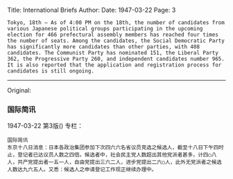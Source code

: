 Title: International Briefs
Author:
Date: 1947-03-22
Page: 3

    Tokyo, 18th – As of 4:00 PM on the 18th, the number of candidates from various Japanese political groups participating in the upcoming election for 466 prefectural assembly members has reached four times the number of seats. Among the candidates, the Social Democratic Party has significantly more candidates than other parties, with 408 candidates. The Communist Party has nominated 151, the Liberal Party 362, the Progressive Party 260, and independent candidates number 965. It is also reported that the application and registration process for candidates is still ongoing.



<hr /> 

Original: 


### 国际简讯

1947-03-22
第3版()
专栏：

    国际简讯
    东京十八日消息：日本各政治集团参加下次四六六名省议员竞选之候选人，截至十八日下午四时止，登记者已达议员人数之四倍。候选者中，社会民主党人数超出其他党派者甚多，计四○八人，共产党提出者一五一人，自由党提出三六二人，进步党提出二六○人，此外无党派者之候选人数达九六五人。又悉：候选人之申请登记工作现正继续办理中。
